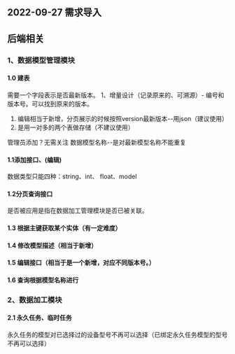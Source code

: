 ## 2022-09-27 需求导入
## 后端相关
### 1、数据模型管理模块

#### 1.0 建表
需要一个字段表示是否最新版本。
1、增量设计（记录原来的、可溯源）- 编号和版本号。可以找到原来的版本。
   1. 编辑相当于新增，分页展示的时候按照version最新版本--用json（建议使用）
   2. 是用一对多的两个表做存储（不建议使用）

管理员添加？无需关注
数据模型名称--是对最新模型名称不能重复

#### 1.1添加接口、(编辑)
数据类型只能四种：string、int、 float、model


#### 1.2分页查询接口
是否被应用是指在数据加工管理模块是否已被关联。


#### 1.3 根据主键获取某个实体（有一定难度）



#### 1.4 修改模型描述（相当于新增）


#### 1.5 编辑接口（相当于是一个新增，对应不同版本号。）


#### 1.6 查询根据模型名称进行


### 2、数据加工模块
#### 2.1 永久任务、临时任务
永久任务的模型对已选择过的设备型号不再可以选择（已绑定永久任务模型的型号不再可以选择）

















